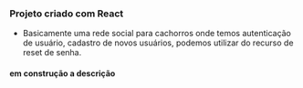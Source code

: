 ### Projeto criado com React

- Basicamente uma rede social para cachorros onde temos autenticação de usuário, cadastro de novos usuários, podemos utilizar do recurso de reset de senha.

#### em construção a descrição
